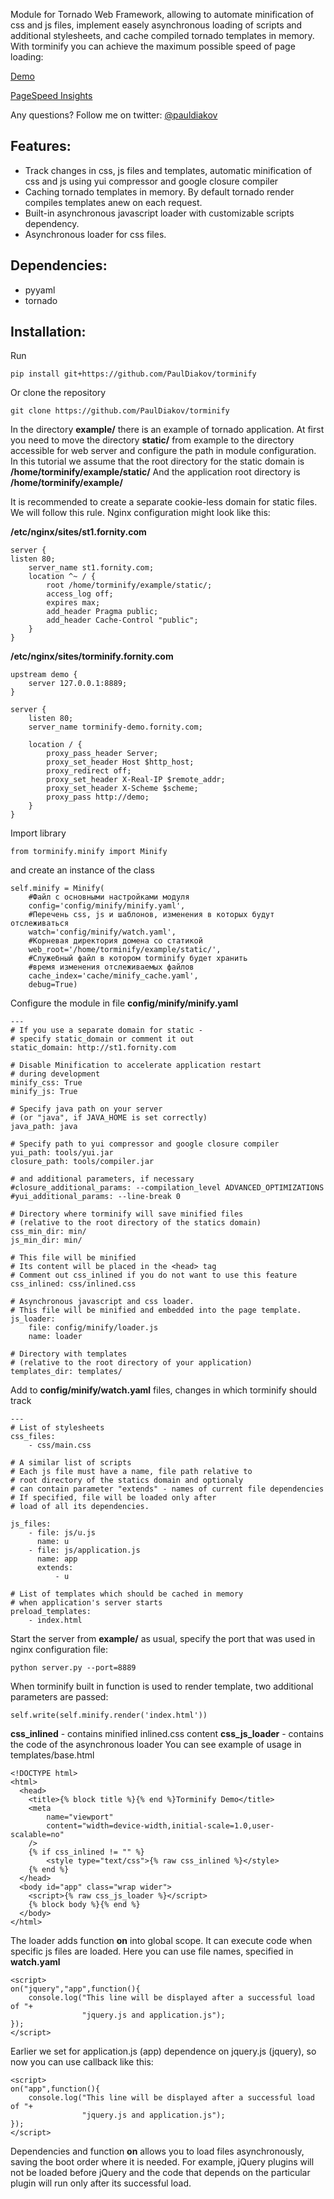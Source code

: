 Module for Tornado Web Framework, allowing to automate minification of css and js files, implement easely asynchronous loading of scripts and additional stylesheets, and cache compiled tornado templates in memory. 
With torminify you can achieve the maximum possible speed of page loading: 

[Demo](http://torminify.fornity.com/) 

[PageSpeed Insights](https://developers.google.com/speed/pagespeed/insights/?url=http%3A%2F%2Ftorminify.fornity.com%2F&tab=mobile) 

Any questions? Follow me on twitter: [@pauldiakov](http://twitter.com/pauldiakov) 

## Features: 
- Track changes in css, js files and templates, automatic minification of css and js using yui compressor and google closure compiler 
- Caching tornado templates in memory. By default tornado render compiles templates anew on each request. 
- Built-in asynchronous javascript loader with customizable scripts dependency. 
- Asynchronous loader for css files. 

## Dependencies: 
- pyyaml 
- tornado 

## Installation: 
Run
```
pip install git+https://github.com/PaulDiakov/torminify
```
Or clone the repository
```
git clone https://github.com/PaulDiakov/torminify
```

In the directory **example/** there is an example of tornado application. At first you need to move the directory **static/** from example to the directory accessible for web server and configure the path in module configuration. 
In this tutorial we assume that the root directory for the static domain is  
**/home/torminify/example/static/** 
And the application root directory is 
**/home/torminify/example/** 

It is recommended to create a separate cookie-less domain for static files. We will follow this rule. Nginx configuration might look like this: 

**/etc/nginx/sites/st1.fornity.com** 

```
server {
listen 80;
    server_name st1.fornity.com;
    location ^~ / {
        root /home/torminify/example/static/;
		access_log off;
        expires max;
        add_header Pragma public;
        add_header Cache-Control "public";
    }
}
```

**/etc/nginx/sites/torminify.fornity.com**

```
upstream demo {
    server 127.0.0.1:8889;
}

server {
    listen 80;
    server_name torminify-demo.fornity.com;
    
    location / {
        proxy_pass_header Server;
        proxy_set_header Host $http_host;
        proxy_redirect off;
        proxy_set_header X-Real-IP $remote_addr;
        proxy_set_header X-Scheme $scheme;
        proxy_pass http://demo;
    }
}
```

Import library

```
from torminify.minify import Minify
```

and create an instance of the class 

```
self.minify = Minify(
	#Файл с основными настройками модуля
    config='config/minify/minify.yaml',
    #Перечень css, js и шаблонов, изменения в которых будут отслеживаться
    watch='config/minify/watch.yaml',
    #Корневая директория домена со статикой
    web_root='/home/torminify/example/static/',
    #Служебный файл в котором torminify будет хранить 
    #время изменения отслеживаемых файлов
    cache_index='cache/minify_cache.yaml',
    debug=True)
```

Configure the module in file **config/minify/minify.yaml**

```
---
# If you use a separate domain for static - 
# specify static_domain or comment it out 
static_domain: http://st1.fornity.com

# Disable Minification to accelerate application restart 
# during development 
minify_css: True
minify_js: True

# Specify java path on your server 
# (or "java", if JAVA_HOME is set correctly) 
java_path: java

# Specify path to yui compressor and google closure compiler 
yui_path: tools/yui.jar
closure_path: tools/compiler.jar

# and additional parameters, if necessary 
#closure_additional_params: --compilation_level ADVANCED_OPTIMIZATIONS
#yui_additional_params: --line-break 0

# Directory where torminify will save minified files 
# (relative to the root directory of the statics domain) 
css_min_dir: min/
js_min_dir: min/

# This file will be minified 
# Its content will be placed in the <head> tag 
# Comment out css_inlined if you do not want to use this feature 
css_inlined: css/inlined.css

# Asynchronous javascript and css loader. 
# This file will be minified and embedded into the page template. 
js_loader: 
    file: config/minify/loader.js
    name: loader

# Directory with templates 
# (relative to the root directory of your application) 
templates_dir: templates/
```

Add to **config/minify/watch.yaml** files, changes in which torminify should track

```
---
# List of stylesheets
css_files:
    - css/main.css

# A similar list of scripts 
# Each js file must have a name, file path relative to 
# root directory of the statics domain and optionaly 
# can contain parameter "extends" - names of current file dependencies
# If specified, file will be loaded only after 
# load of all its dependencies. 

js_files:
    - file: js/u.js
      name: u
    - file: js/application.js
      name: app
      extends:
          - u

# List of templates which should be cached in memory 
# when application's server starts 
preload_templates:
    - index.html
```

Start the server from **example/** as usual, 
specify the port that was used in nginx configuration file: 

```
python server.py --port=8889
```

When torminify built in function is used to render template, two additional parameters are passed:

```
self.write(self.minify.render('index.html'))
```
**css_inlined** - contains minified inlined.css content
**css_js_loader** - contains the code of the asynchronous loader 
You can see example of usage in templates/base.html

```
<!DOCTYPE html>
<html>
  <head>
    <title>{% block title %}{% end %}Torminify Demo</title>
    <meta 
    	name="viewport" 
    	content="width=device-width,initial-scale=1.0,user-scalable=no" 
    />
    {% if css_inlined != "" %}
    	<style type="text/css">{% raw css_inlined %}</style>
    {% end %}
  </head>
  <body id="app" class="wrap wider">
  	<script>{% raw css_js_loader %}</script>
    {% block body %}{% end %}
  </body>
</html>
```

The loader adds function **on** into global scope. 
It can execute code when specific js files are loaded. 
Here you can use file names, specified in **watch.yaml** 

```
<script>
on("jquery","app",function(){
	console.log("This line will be displayed after a successful load of "+
				"jquery.js and application.js");
});
</script>
```

Earlier we set for application.js (app) dependence on jquery.js (jquery), so now you can use callback like this: 

```
<script>
on("app",function(){
	console.log("This line will be displayed after a successful load of "+
				"jquery.js and application.js");
});
</script>
```

Dependencies and function **on** allows you to load files asynchronously, saving the boot order where it is needed. For example, jQuery plugins will not be loaded before jQuery and the code that depends on the particular plugin will run only after its successful load.